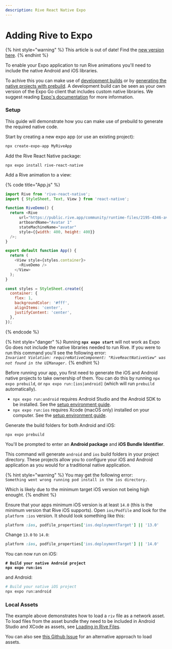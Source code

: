 ```yaml
---
description: Rive React Native Expo
---
```


# Adding Rive to Expo

{% hint style="warning" %}
This article is out of date! Find the [new version here](https://rive.app/community/doc/adding-rive-to-expo/docFSwIlblYi).
{% endhint %}

To enable your Expo application to run Rive animations you'll need to include the native Android and iOS libraries.

To achive this you can make use of [development builds](https://docs.expo.dev/develop/development-builds/introduction/) or by [generating the native projects with prebuild](https://docs.expo.dev/workflow/customizing/#generate-native-projects-with-prebuild). A development build can be seen as your own version of the Expo Go client that includes custom native libraries. We suggest reading [Expo's documentation](https://docs.expo.dev/workflow/customizing/#generate-native-projects-with-prebuild) for more information.

### Setup

This guide will demonstrate how you can make use of prebuild to generate the required native code.

Start by creating a new expo app (or use an existing project):

```bash
npx create-expo-app MyRiveApp
```

Add the Rive React Native package:

```
npx expo install rive-react-native
```

Add a Rive animation to a view:

{% code title="App.js" %}
```javascript
import Rive from 'rive-react-native';
import { StyleSheet, Text, View } from 'react-native';

function RiveDemo() {
  return <Rive
      url="https://public.rive.app/community/runtime-files/2195-4346-avatar-pack-use-case.riv"
      artboardName="Avatar 1"
      stateMachineName="avatar"
      style={{width: 400, height: 400}}
  />;
}

export default function App() {
  return (
    <View style={styles.container}>
      <RiveDemo />
    </View>
  );
}

const styles = StyleSheet.create({
  container: {
    flex: 1,
    backgroundColor: '#fff',
    alignItems: 'center',
    justifyContent: 'center',
  },
});
```
{% endcode %}



{% hint style="danger" %}
Running **`npx expo start`** will not work as Expo Go does not include the native libraries needed to run Rive. If you were to run this command you'll see the following error:\
_`Invariant Violation: requireNativeComponent: "RiveReactNativeView" was not found in the UIManager.`_
{% endhint %}

Before running your app, you first need to generate the iOS and Android native projects to take ownership of them. You can do this by running `npx expo prebuild`, or `npx expo run:[ios|android]` (which will run `prebuild` automatically).

* `npx expo run:android` requires Android Studio and the Android SDK to be installed. See the [setup environment guide](https://reactnative.dev/docs/environment-setup).
* `npx expo run:ios` requires Xcode (macOS only) installed on your computer. See the [setup environment guide](https://reactnative.dev/docs/environment-setup).

Generate the build folders for both Android and iOS:

```
npx expo prebuild
```

You'll be prompted to enter an **Android package** and **iOS Bundle Identifier**.

This command will generate `android` and `ios` build folders in your project directory. These projects allow you to configure your iOS and Android application as you would for a traditional native application.

{% hint style="warning" %}
You may get the following error:\
`Something went wrong running pod install in the ios directory.`

Which is likely due to the minimum target iOS version not being high enought.
{% endhint %}

Ensure that your apps minimum iOS version is at least `14.0` (this is the minimum version that Rive iOS supports). Open `ios/Podfile` and look for the `platform :ios` version. It should look something like this:

```ruby
platform :ios, podfile_properties['ios.deploymentTarget'] || '13.0'
```

Change `13.0` to `14.0`:

```ruby
platform :ios, podfile_properties['ios.deploymentTarget'] || '14.0'
```

You can now run on iOS:

<pre class="language-bash"><code class="lang-bash"><strong># Build your native Android project
</strong><strong>npx expo run:ios
</strong></code></pre>

and Android:

```bash
# Build your native iOS project
npx expo run:android
```

### Local Assets

The example above demonstrates how to load a `riv` file as a network asset. To load files from the asset bundle they need to be included in Android Studio and XCode as assets, see [Loading in Rive Files](loading-in-rive-files.md).

You can also see [this Github Issue](https://github.com/rive-app/rive-react-native/issues/185) for an alternative approach to load assets.
